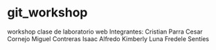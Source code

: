 # git_workshop
workshop clase de laboratorio web
Integrantes:
  Cristian Parra
  Cesar Cornejo
  Miguel Contreras
  Isaac Alfredo
  Kimberly Luna
  Fredele Sentíes
